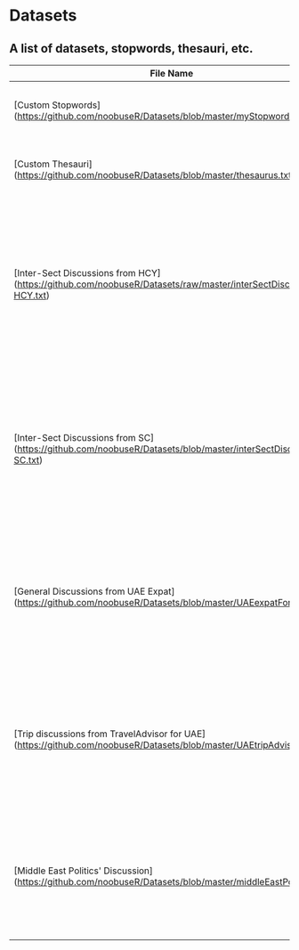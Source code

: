 Datasets
========

A list of datasets, stopwords, thesauri, etc.
--------

File Name | Type | Category | Comments |
----------|------|----------|----------|
[Custom Stopwords] (https://github.com/noobuseR/Datasets/blob/master/myStopwords.txt) | Txt | Stopwords | Custom stopwords specific to a policing survey
[Custom Thesauri] (https://github.com/noobuseR/Datasets/blob/master/thesaurus.txt) | Txt | Thesauri | Custom thesauri specific to a policing survey
[Inter-Sect Discussions from HCY] (https://github.com/noobuseR/Datasets/raw/master/interSectDiscussion-HCY.txt) | Txt | Dataset | Textual data scrapped from an online discussion forum (HCY), pertaining to Muslim inter-sect discussions (no stemming applied)
[Inter-Sect Discussions from SC] (https://github.com/noobuseR/Datasets/blob/master/interSectDiscussion-SC.txt) | Txt | Dataset | Textual data scrapped from an online discussion forum (SC), pertaining to Muslim inter-sect discussions (no stemming applied)
[General Discussions from UAE Expat] (https://github.com/noobuseR/Datasets/blob/master/UAEexpatForum.txt) | Txt | Dataset | A semi-cleaned dataset pertaining to discussions in the Expat forum for the UAE (no stemming applied)
[Trip discussions from TravelAdvisor for UAE] (https://github.com/noobuseR/Datasets/blob/master/UAEtripAdvisor.txt) | Txt | Dataset | A semi-cleaned dataset pertaining to discussions in the TripAdvisor website for the UAE (no stemming applied)
[Middle East Politics' Discussion] (https://github.com/noobuseR/Datasets/blob/master/middleEastPolitics.txt) | Txt | Dataset | A semi-cleaned dataset pertaining to Middle Eastern politics' discussion (no stemming applied)

